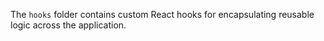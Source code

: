 The `hooks` folder contains custom React hooks for encapsulating reusable logic across the application.